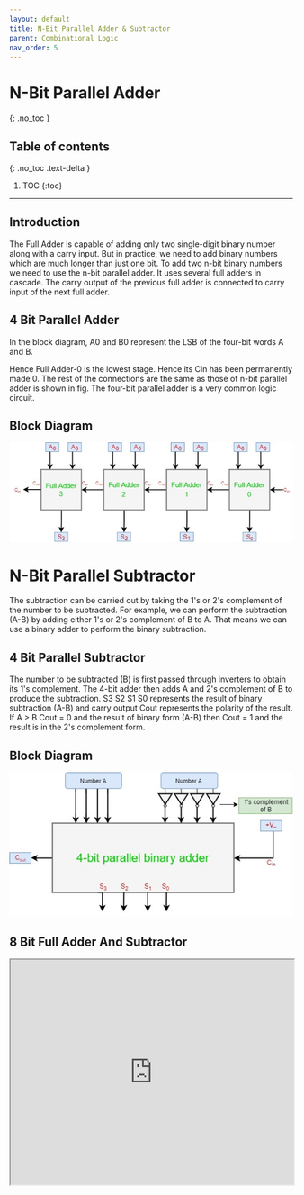 ```yaml
---
layout: default
title: N-Bit Parallel Adder & Subtractor
parent: Combinational Logic
nav_order: 5
---
```



# N-Bit Parallel Adder
{: .no_toc }

## Table of contents
{: .no_toc .text-delta }

1. TOC
{:toc}

---

## Introduction

The Full Adder is capable of adding only two single-digit binary number along with a carry input. 
But in practice, we need to add binary numbers which are much longer than just one bit. To add two n-bit binary numbers we need to use the n-bit parallel adder. 
It uses several full adders in cascade. 
The carry output of the previous full adder is connected to carry input of the next full adder.

## 4 Bit Parallel Adder
In the block diagram, A0 and B0 represent the LSB of the four-bit words A and B. 

Hence Full Adder-0 is the lowest stage. 
Hence its Cin has been permanently made 0. 
The rest of the connections are the same as those of n-bit parallel adder is shown in fig. The four-bit parallel adder is a very common logic circuit.

## Block Diagram

<div style="text-align:center"><img src="../../assets/images/fourbitadder_blockdiagram.jpg" /></div>

# N-Bit Parallel Subtractor

The subtraction can be carried out by taking the 1's or 2's complement of the number to be subtracted. 
For example, we can perform the subtraction (A-B) by adding either 1's or 2's complement of B to A. 
That means we can use a binary adder to perform the binary subtraction.


## 4 Bit Parallel Subtractor

The number to be subtracted (B) is first passed through inverters to obtain its 1's complement. 
The 4-bit adder then adds A and 2's complement of B to produce the subtraction. 
S3 S2 S1 S0 represents the result of binary subtraction (A-B) and carry output Cout represents the polarity of the result. 
If A > B Cout = 0 and the result of binary form (A-B) then Cout = 1 and the result is in the 2's complement form.


## Block Diagram

<div style="text-align:center"><img src="../../assets/images/fourbitsubstractor_blockdiagram.jpg" /></div>


## 8 Bit Full Adder And Subtractor   

<iframe width="100%" height="400px" src="https://circuitverse.org/simulator/embed/2018" id="projectPreview" scrolling="no" webkitAllowFullScreen mozAllowFullScreen allowFullScreen> </iframe>